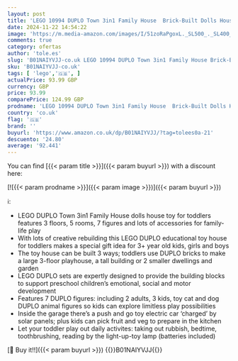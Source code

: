 ```yaml
---
layout: post
title: 'LEGO 10994 DUPLO Town 3in1 Family House  Brick-Built Dolls House with Push&Go Car  5 Figures  2 Animals and Light-Up Toy Lamp  Playhouse Toys for Toddlers  Girls and Boys Aged 3+'
date: 2024-11-22 14:54:22
image: 'https://m.media-amazon.com/images/I/51zoRaPgoxL._SL500_._SL400_.jpg'
comments: true
category: ofertas
author: 'tole.es'
slug: 'B01NAIYVJJ-co.uk LEGO 10994 DUPLO Town 3in1 Family House Brick-Built...'
sku: 'B01NAIYVJJ-co.uk'
tags: [ 'lego','🇬🇧', ]
actualPrice: 93.99 GBP
currency: GBP
price: 93.99
comparePrice: 124.99 GBP
prodname: 'LEGO 10994 DUPLO Town 3in1 Family House  Brick-Built Dolls House with Push&Go Car  5 Figures  2 Animals and Light-Up Toy Lamp  Playhouse Toys for Toddlers  Girls and Boys Aged 3+'
country: 'co.uk'
flag: '🇬🇧'
brand: ''
buyurl: 'https://www.amazon.co.uk/dp/B01NAIYVJJ/?tag=tolees0a-21'
descuento: '24.80'
average: '92.441'
---
```


You can find [{{< param title >}}]({{< param buyurl >}}) with a discount here:

[![{{< param prodname >}}]({{< param image >}})]({{< param buyurl >}})

ℹ️:

- LEGO DUPLO Town 3in1 Family House dolls house toy for toddlers features 3 floors, 5 rooms, 7 figures and lots of accessories for family-life play
- With lots of creative rebuilding this LEGO DUPLO educational toy house for toddlers makes a special gift idea for 3+ year old kids, girls and boys
- The toy house can be built 3 ways; toddlers use DUPLO bricks to make a large 3-floor playhouse, a tall building or 2 smaller dwellings and garden
- LEGO DUPLO sets are expertly designed to provide the building blocks to support preschool children’s emotional, social and motor development
- Features 7 DUPLO figures: including 2 adults, 3 kids, toy cat and dog DUPLO animal figures so kids can explore limitless play possibilities
- Inside the garage there’s a push and go toy electric car ‘charged’ by solar panels; plus kids can pick fruit and veg to prepare in the kitchen
- Let your toddler play out daily activites: taking out rubbish, bedtime, toothbrushing, reading by the light-up-toy lamp (batteries included)

[🛒 Buy it!!]({{< param buyurl >}})
{{<world>}}B01NAIYVJJ{{</world>}}
